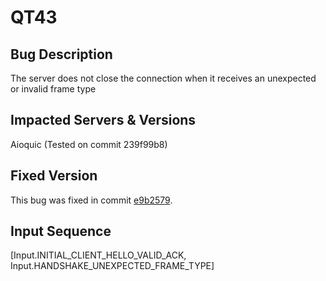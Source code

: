 # QT43

## Bug Description
The server does not close the connection when it receives an unexpected or invalid frame type

## Impacted Servers & Versions
Aioquic (Tested on commit 239f99b8)

## Fixed Version
This bug was fixed in commit [e9b2579](https://github.com/aiortc/aioquic/pull/417).

## Input Sequence
[Input.INITIAL_CLIENT_HELLO_VALID_ACK, Input.HANDSHAKE_UNEXPECTED_FRAME_TYPE]
